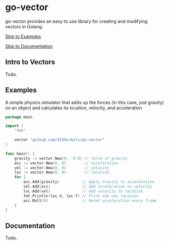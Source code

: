 # go-vector
go-vector provides an easy to use library for creating and modifying vectors in Golang. 

[Skip to Examples](#Examples)

[Skip to Documentation](#Documentation)


## Intro to Vectors

Todo.

## Examples

A simple physics simulator that adds up the forces (in this case, just gravity) on an object and calculates its location, velocity, and acceleration
```go
package main

import (
	"fmt"

	vector "github.com/325Gerbils/go-vector"
)

func main() {
	gravity := vector.New(0, -9.8) // force of gravity
	acc := vector.New(0, 0)        // acceleration
	vel := vector.New(0, 0)        // velocity
	loc := vector.New(0, 0)        // location
	for {
		acc.Add(gravity)          // Apply Gravity to acceleration
		vel.Add(acc)              // Add acceleration to velocity
		loc.Add(vel)              // Add velocity to location
		fmt.Println(loc.X, loc.Y) // Print the new location
		acc.Mult(0)               // Reset acceleration every frame
	}
}

```

## Documentation

Todo. 
